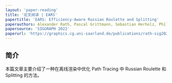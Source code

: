 ```yaml
---
layout: 'paper-reading'
title: '论文阅读 | EARS'
papertitle: 'EARS: Efficiency-Aware Russian Roulette and Splitting'
paperauthors: Alexander Rath, Pascal Grittmann, Sebastian Herholz, Philippe Weier, Philipp Slusallek
papersource: 'SIGGRAPH 2022'
paperurl: 'https://graphics.cg.uni-saarland.de/publications/rath-sig2022.html'
---
```


## 简介

本篇文章主要介绍了一种在离线渲染中优化 Path Tracing 中 Russian Roulette 和 Splitting 的方法。
